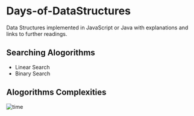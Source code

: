 # Days-of-DataStructures
Data Structures implemented in JavaScript or Java with explanations and links to further readings. 

## Searching Alogorithms

- Linear Search
- Binary Search

## Alogorithms Complexities

![time](https://he-s3.s3.amazonaws.com/media/uploads/c950295.png)
